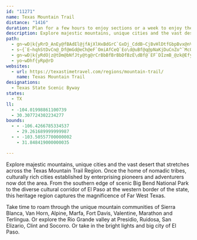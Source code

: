 ```yaml
---
id: "11271"
name: Texas Mountain Trail
distance: "1416"
duration: Plan for a few hours to enjoy sections or a week to enjoy the region.
description: Explore majestic mountains, unique cities and the vast desert that stretches across the Texas Mountain Trail Region. Once the home of nomadic tribes, culturally rich cities established by enterprising pioneers and adventurers now dot the area.
path:
  - gn~wD|k{yRrD_AnEy@fBAdEl@jfAjXlHxBdGrC`GxDj_CddB~CjBvHlDtfGbpBvx@nVxRrGf_FhzAzHlDjGtD`F~DvBrBhcAjhAxUrXnL`MnLnMhQfRtp@jt@nI~G`oApaAxs@zh@lXzStO`MvCtCbGnHbfBhlCbBxBrArAzDtCnZ~MtEbAnADbDSvx@}KbBKjC@lAN~DrArAt@zBpB|x@xv@jCrBhChAzv@bRhBr@xBrAht@jh@pBbBnB|BfCtDxElIlDjE`LbKn[bWvClBfIzEzNdHtnB~aApOrHdJzCxIdBvzBvXtLrB|f@bKhJxBhCdArA`AtDdE|HxHzAlAdCzAxb@lRrHlBnBVfg@vBlATrGxBvFzDhArAjC~DxOxd@lHdY`C~HnOtc@bAvBvAlBdCzBf\bXhLtJzHzFfCbBvCxA`MfExz@dVzP~DrHrAbiBdUhl@bHdq@|IhB^~JxC|DrA`BvApAlBnOx_@hBzBbA|@|BnAnXlMlE~BbQnOhAt@tBx@vAVvKd@jPrA`FR`E_@dLmE~ZuJr@KvCL|AZvAf@rA~@pBrB`A~A`@fAxAfHx@fGNzDBdHMlEXlEp@fDpBzFrB~E|B`CrBjAdJfCnAl@pB~AtD~GtBrB`DdBjDt@fBp@bYrU|BjAx@P|AJpD?zBQ`I_BxHkA`Ci@xB}@nBmArGaHbDmFdCyB`CmAjCQrBDnFx@jDv@hBt@zAbAtSdQnHdHt@hAfGzP`AlEpAlMGtFY~CCrBLvCXfBv@fCdCxF~@fE~@nIXdAX`Av@rAjGlI`C`CrEbDxBn@lBVjFLdKDtOU|EXno@|KzEfA~DrBvApAjCjCxKbMxAxArDrCth@|ZhErBzC~@tDr@nOxAfDfAvBvApAtAfC`FjC~DbDlCjBjApBr@fB^vRpApCt@`JrExDx@vDJ~PC`Mn@lk@hG~RjBbB@fDU`L_DzEc@pkAiDvBNjBh@lb@zN~DfAxb@nNjGp@|mB|M`Y~BtGZtnBAxw@K`EGrG_@nDk@lt@iNbIw@nEMvbDxEbKX|IlApFjA`_Bzd@vQ~E~Er@zFd@|IX~FfA`ErBlR`OtHdHfSjUlClBvAl@zBp@zAXlAJlBDrBIzGaArYoFxJ_B|@CeBkNCeBr@sC~AsAdAe@jASzJxBdOhAxT?f@Sj@g@\s@ReACwaAHiFv@eBr@aAnAq@r@Qj@G~JErEFpIEzBo@hByAlAkCT{@NqB@w`@|NJf@GxA_AbAkA~I}NtBsDn@_B`CoLR}ALsBC{CeAaOCsC\{FpBiPhBaJzBsInC}IVcB~AsRxBa]j@oCtCmGfByCn@aBZqAjBgOhEua@\wBd@uA~@}At@u@tQmOdGsH~FiIvG_IdLoJfB_AlDaAtFk@|BGhBc@b@YdF}JnBsE`@kB`@{E^kBpFeOfAoBpBaCbAoBXoAZaCj@iH?_FIeDe@sDCiB^oAx@{Ap@yBl@uS?iBIcAWgAs@eBgIqP_D_HWy@KqABmAPeAjA{C~BaFdCuEh@q@lQyI`BiAXc@`@s@z@eEXm@~GcItBaE`@kA`@yBZgCn@mIp@mCtAgBtN{Op@kAlDgJb@s@nAy@zAg@xAKlD_AdEsD|ImHrCeEr@uA~GaTXmALeA?aFrAaE^oG^qAp@k@dGgAvCmArCk@|EaCpLyGzAsBjCgHPm@Fq@?qAsC_OkAeHQkAGuCFmDb@yErE_b@`A_GpAaDpR_`@x@uArAwAbOuMb@_AL{AKy@qEyPEcCFw@^mAv@cAr@i@zCk@nBDhIdA`EfAn@ZrBrBrElFfOjKl@R`AJbAS|EqCjBk@`Jm@hMsBjA_@x_@aHpDaAnc@}HpAo@jV}TzA}BfCcFlBwFfDeLd@_AhA_BlLgHpKuFbOyKxD{BnFuAhEU`^k@bDS`Ey@xAm@~BwAdG{EvBwBnBuCdF}Mt@yAdBmBxA}@rAg@pAY~CKz[fEpCFfBEpEm@nPoEhBcAfBuAdAsAhAsBhAyCt@mArCkClAg@jA]fIm@r@St@SpAq@dAeAxHcKhKaMdQc\rCiErDeEzd@_g@vC{DdAsBvX_o@lAkFnGwd@pDaLtBsEfHqMlAkChE}LvIcZlMsa@nAyEbAgG~AgLlAaF`@eAtAgCzHuMbB_FlGuO~AsCvKuN|EyFxAaCd@_AtA_G\}@`CwEzAgEzCgFt@_AbAy@vRcIdAq@bAaAxAwB~@yBn@aCtBeGzAyBdMuJnAk@jNoDlBMzF`@fBMhAWhAk@v@o@xCyDzBkDh@sA`CmJPmBx@wRX_Cl@{@bLuItDcDb@aAZgAd@yFRkArBoExDeDdBmCNq@fCaEl@q@xAo@x@sAhAkAvDaHbA_AZs@|@yEL_A?gBLs@nCsJx@yAjBsB^y@t@oH`AqDBuF`C_GnA{AdBqA~A[pJ}@`Ae@lAmBd@gAn@yCBsELe@Ra@lAyA|@sCLmBDyCPmAvCqHhA_Nb@cDh@_Bf@{@b@wAnB}Hr@yGHoDK_BuAaI?cA\iDvj@mpCdHiUHgC]mC{Gw]FiAX{AdCgHjBsBzMwLhMyNh@{@x@eC~BoQf@uERgLlAeED_@Es@s@kAmFuD{IyJgC_D_@u@K}@?}@f@kG\eCN{CI_BaCyFOo@C_CHs@b@iAtP_S~ByA|Ag@zN_C|Bw@xAaAhH{K`As@tAe@~A]bCSt@Y~@m@h@}@^oAb@gKj@mB~BwC`TsUbAqApAmCn@mD|CcYTgA`@y@t@}@d@UbAYxD_@dAc@nCuBzByBr@wAlAgGHu@Ik@qB{JCwAf@iCzAkETa@lBmB^yALsC?m@]qAe@y@c@gA]_CF_AXk@jAeAPo@F_JJkBZmA`@s@`@_@lEgBb@y@l@uENiF?{B[_G_CaGy@cDGoAKaWKqB[{BkBsGQkBPgCfCsLj@{@nPuNbBeBr@yAxEoNh@eAz@u@bAi@fHu@xAYv@o@Tc@RqAG_AsDe`@S{D@k`@P}BNu@`@}@v@y@dWqRvAuAdJsL|@mBC_Ba@gAgViWyAgBUo@AoBf@gE?yAyA_GAkAlA}IfAaNJuIAgNLoTGgB_@gE}CoOw@eFD_C|@oDR}AM{Aw@{EgDuOaB{D_JaL{@k@wBs@u]yEo@YuAcAmAoBWw@Oy@iDs\OgCJy@x@qBnAaAv@YlAOfg@pEzB@`Gg@pMzAjG?dGa@~@[j@W`BkBzDwKdBeGdA_GJuBDoEPeBn@kBhBsBdKuJpCqBhBs@pF{@nBq@vCgBdA_AVe@\uALeAAeEFaAtC_Jn@mDxAiQNuIeAsOSaB_@qAcDkHwEeHu@{As@wBkCcKMsBHmBfAsIhDkHrA{BdFuExAcBpE{BtAShD?hJqApL{CrBqBjAmGd@aAlC_DnBaDx@kDF{COyAkCiOeFmTmDkJe@iCKmFm@{Do@uCi@{G_@_JuAyJE{ATaCr@iB`CwCpSmUhA_C`@yBHuCc@wNi@qFoAaFwDiHyJ_P_CgEu\ij@sJmPaBgDm@sCQaD?_BL{DZkEAsEY{A_@kAck@cbAcKyQ{@kBm@mCaDk[?qBHoAVwAf@yAjBeChJ{H`EmEv@uAf@wA^{ARyBCyEkCgj@u@mGsIyd@yB{GoIiPuEgKq^_|@_DsDsJcH_D{DsGuLyIiM}NoRmEyE}BgBoFaDol@o_@{A_BgAaB{AgDw]s`AgBkDcDyEyA_D}DoNo@}Fj@gVdAqVlBam@jAqWr@eC`HoP`LkYbIwVpBgIRqCLcEiBk`@OqAo@uBm@eA}AmB_T{MiFqD{BgBmB{CeAcCsKqYcBcGa@eCk@{J_@qXo@gL{@{HuIom@a@yE{Ao[YgC_Leb@OmDBiCR}AbFwT^kDBiE[sDsDuVOoB\mUK_Bu@cEcDuKOyBVsCt@wBfLiO`AeCx@oFEaCuAgIgAkDuPc\eEeKWiDLoD_F}@uYwGuEq@qb@aE_Cs@oL}E_D{@qNqB}Da@uUmDsFW}EBmCY}oAe^uHwD_ZcPmA[s`AyOwDAuU~AmFF{Cm@kXsGiEyBkk@y`@wBwAiCaA}BW}YgBqPm@mB?kGf@qRdCsBJmBQwJmC}Ie@mRa@wBD_M~@iGTmCUkC}@{ImE{JkEaCSoAHoEr@qBf@iKxAsBd@_FtBg[zWqFlDsGdCoWhIiJx@eUrCiA^aQ~IqAXoCRmEl@}Dv@eAf@aTvM{BjBcCrCaCrF}C|K{CdH_BxBaCfC}CxBkBl@yBXqd@vD}k@tFaCd@uDrA{PnL_CdAaCl@{\xDwHfAyHr@cf@`Gsk@jGqCd@mI~@y\`Fiv@fKyDl@}_@xEygAlJeH|@m\vGeBFeF?qEKcCVeD~@oDxBeIfEaAXwnAv]aKzCsVxGeMrDow@pT{ARmBJqDMoV}CmD[gDFaDv@ij@dV}H~C}P`IqlB`z@yHpCwMpCiwAvWuk@`Lcq@zLum@tL_ZrFkCXmG@qxAgIgFo@aE_Ak^_K}B}AeCyCeEkHkKePaCiCwFaEc^}U_GgCagAw]s|A_g@yDu@oCCeEj@uc@nO}XnJmIjCug@fQuE|B{y@`m@_FhC{DxAaIfB}WhF{BNoBEyB_@}JwDq^iOwMgF}Bm@sDe@aEFeO?}yAt@seBzA_gCdAis@j@kaBt@gVPwRXkEl@{l@`QqInBcFp@cEPqPCkc@Ve|AJwcFt@wa@AwDS_BYoDiAobA_^sd@wOuEqA{SsEkM{B_Qe@qe@m@ik@`@uIVaFn@ks@|VwDbA}Ef@iH?iKeByGmCkMiGuHyCeCg@oFo@{CSk\gAgC?{BP{EtAoG~C_Cz@uDv@oDPeAE}x@aLgIs@cB@mBXeF~BgStLwHjJwCfCi_@dQwGjDsCzCiFrIgCfB}Cx@me@JgC^aAXkBpAWd@gQhe@aBfCo@v@uCdCgAl@}Cx@oAJiIeA}BQyABm`AnGqv@lDqBVu@XqEdCiA`@q@FiEBqFW_AQeCoAsKsHyWuJkBy@oEmCaH{F}HeH}[__@oBaBeCwAaC{@wPmEwp@aOsIyA}H_@}GDsTrDmBf@yCjAcUhNeCx@kNE_CL_K|CmBt@_Df@qY~ByIj@oA?uBWcCs@eKuFuAeAePwNs@y@uAy@}@SsBOiADaC\}Cx@cCtAiErD{GrIeAr@uAVcHSuBFiAXeO`IkCp@wWRgBSeA]iUcQqCeBmAg@iAYkDg@gPiBiHi@yB@kTpAaDIoUsCqCa@kAYyDwA_DyA_f@eWuCsAaI{CeRmGy`@mLsBw@mQ}IqGqC{Aa@mBYwa@eC_Py@{FG_BLkCj@k_@nJqBXaA@wBOaN_B{CcAmKiF}EsAcBYeN?{BT_Bv@gAfA_CpEW`Aw@|AiFhG{DxHaAlCuArBoDtD{AxBo@rBuBnWk@lC}LpWy@pAcAx@{A`AaBb@yf@`HaIt@oq@LaCCkKcBiDG_CdAaAx@wD|EiPnVwElLo@dAkAdAyBbAoFpAuD^oGD{DT{NjDeBvA_ArAsArCoCnIs@x@}BxAo@LiH^qAAs@O}Au@eDsDaAScBXaBj@mBfAU`@Oh@mAnMKtDX`EHdCC`B_@pBuLj\e]li@gKhRw@~Ce@tJ]`Bo@lAu@dA{@v@yB~@cRtHmEjAuWtCeCf@{h@rSsBxA}@z@eJlQqAlBsL|OuExFwAxA_GfEeBxAkClCuJfMgBlE}@`DeAjCs@lAmAxA{UbMmFvB}XrF}UbESXu@dESZsHrA{K|CtBzKdD`OlBjKgDjAuYrI{b@hT_D`@yb@dAyB\sCz@}y@rb@ed@`Ved@dUc]tQuqAfq@qw@fb@i}EhgCcc@~TuB~@qPrJoD`CaDxCoF`Ggo@~z@sK~M}^lf@yE~FcC`CiAdAsC`BcFjBoNxDcMzDkLrCuBRuFD{BEee@gEeA@uDbAo@d@w@x@id@xs@s]lt@cWx_@cH`J_HxKeH`Kc@z@w@rCaAjEa@l@_AnAiA|@oO`FaClAuCvBmDnGaArCy@jDsCp^KfDfAti@TxFb@zCn@vCfAlCt@~A~AnBfAfAfOrKpFnFpBxCrBvDv@rBjAhEpDlSlCnQDfDgDbt@c@hVAhHVfMTfEvCvRPbCA~CSfC]rBg@lBiAzBoBdCcQlMgZ`Oy@RwBFcL_BeADaCp@gAl@eAdAgAxAqHhPoY|l@wArB_AdA{ApAcB`Akz@r`@cFnCudAzf@eQzMoL|JoPfM}MfL}HlJ{B`Du^pu@g@p@s@^kDMiAc@eE{EsEkEyZu[mDmDmAo@}NgAo\aAqBHkBb@i@XiAdAe@x@cAtDuAlGSlBMjBGnDJfFl@bEt@nCj@rAl@bAp@f@|DlAv@l@d@|@ZrABx@Cr@m@xDO`IhAfQf@rOpBxTbDvNnDzR~A|Gj@|ArCfEn@~ApChVb@bFEpAc@lBkAxCg@jCOtB@tDv@h\IzBe@vC_@tA[j@_C~AuDpAiAl@qAfBe@pAGdANvB|AbGFt@ApBi@lAaB`BqAPqA?oHgAcACgAN_Ah@k@p@g@z@YjBN`DpEhPdAnA~BzA~@dBf@dBArC]lBcEtH]zB{FrV{ChLgD|K_DbWC~AhBtPl@hIpCvYVjAtA`DfD`G`@nABfAIdg@KpIOvBSz@kAxDuB~I}AvEeF`SyIv[oBhM}AfIgMb]{@~AsCtDge@xa@cA\cLfB}VzGqMdEwGtEo_@|YyDfCe@RoBPcBSsMyEkBa@aCEkH^gDr@_SzFaAj@_@`@yCjE[ToA^cBAy@_@uGmH_A_@s@Ei@Dw@XsB`CUPu@Po@?oBy@{@KkA\m@n@eAfCm@~@o@d@{@LmIBcBZoCvBy@fA_AzGg@rAk@x@_BjAsCp@}ClBiAzAaAlCq@~@q@n@}Al@yDXi@P}@bAuBjEK~@JxAlC`HL~@wAtF{@zO]x@k@l@wGjAkC@e@PsDfCeAJi@Mc@k@Uk@wDiMy@mEgB}L[e@k@Sq@FuDrDgGxC{@LcAMs@c@m@y@aAaEc@gAy@w@aDu@{@c@q@u@aFuJa@k@iAy@{AWeBRqAv@iG`H}Yj^cNbYkRra@c@jBQfB?lBd@fDXfAn@vA|PtPbFxFpCtD`BrCzBrFt@fC|@rDtB~KXbAhArBtBpBnKlGnF`E~G~HvKtMj@z@n@~A\lBN~JRfBd@jAh@l@lEfDjAlAz@`Bb@jAbCnPd@jEIrBq@fDs@fCg@bAsAfAyA^mE?_G^qAKiEmCaA]_AEgMbAqAKwNqCsDg@eEW_FHaBKwAWqAi@uByAaAyA}@kCs@uAy@y@gKwDkLoHeA_@sAK_BXsAx@q@fAOp@SdBBp@Z`BnAfDdCfERv@PrA^tMWbGu@bEsAbEqGnPm@~BIjAG~B~@rUXbBlBbGZlDG`GUdDkA`Hy@dBaAdAsF`D{Bj@gGXiB_@iBsAwCgDiA_Dm@_@W?q@RYp@AfCJrFGx@Uh@w@v@m@LmAGg@YcBsBqAmAiAWiBLiBn@g@Xy@lAa@xAAz@FdBbDrNjCl[XjBpCpLjAdEh@vAvEtHVdBKrAOf@iApAwBl@{@DeDKwGmAqBL}@VgXvL{@p@m@t@c@lB_Fdk@iAtFiAlD_B|DsIbSgGtMeA`B{ArAsBjAyUbKkJvDg^nOoB^aBLkBEeBS_Z{HaEe@cDE{CFsBP_Dd@g~@dTwWrFeD^aR~@g@Lq@b@g@n@m@nAqFhO_BfDuAzBcCbCwkCngBeGjCeEx@{F^}D?{Fq@oy@kOqImCc}@i`@eFsB_F_B{sC}n@mG}@iDRaATuNfFqAXwALcB@iBGmLaCiIkAqA?cDVeCl@}JbG}At@{Bb@_DPgEMsAJ}Cl@oLzEiARaE\kI@sFS{x@}IyHWeEVkFtAgFxByCf@sDDmAOcYeJ{BaA_C_BuW{WiCcBsAk@yCk@eBGmq@d@a]HcMVo_A~Fo]r@oHr@gGjAgk@jOaLpDegBvw@yBr@yEz@eDVuNMaVm@eA@oBXeBf@uAp@sCjC}@xAaA~Bk@fCYrBu@`O_@tDi@dCoAnCcBdCu[j[_H~EuN`HsmA~f@unEriBaBl@gFzB}GpDkFfDmh@|^qFnDaCfAoGbBuEd@q^nAuLVcxAtEuCDqFYuLyAyB?oBRqA\yB~@{B`BmNtOwBfBwGvDkDxAkBnQG|CJvIJnEhDjv@dAt]vAzm@hDxfBd@hLdF`z@NtELp@pBf^b@xF\xHHfGE`HKl@C~D[`Gu@zGyJtw@}@|IYdHKtJrBfiANdH?`IKtHSjEsNxhCcVf{FeFriAy@vVmE~cAa@lNFpLjC|`A|AbV~d@vsGvYt}DpApSp@nNxDdmAfBxd@hQ|eFfFtuA~@vYjAjWxFd~A\xF`At]t@nNlEztAbZ|gIfQhdF\nFhAh]tAd]~Blu@|@hQdA~ZF|ZWvPaC|e@_ApOM\gAlWmC~f@SlJ?rCZfOdQ|vEpAtYdAhJ|@xE`EbPjJj]`ArFhAtJDzMEdAD`BaOv@ZbJ}fAdGeE?iFe@kEu@ag@kLqaB__@u~@eT_cC_j@orAqZuImAkkBgRoESkBFmATqA\sAn@oAt@gAdAmBdCyAnDaW`v@klAdiCcCtEoCrD}CpCiCfBgElBmWrIkLtCa~@`Riv@`PeNfCoBJ_G?{X_CmESuHOsoAs@q[[iEQyRaBkCQ{CDcCVeDr@ak@|SsJxCsFxB}A`@cDd@qFWwDo@g~D_pA}b@qNcKkC}_HotAeJsBi[aGyo@{MwOmCiH_AsPy@qFKkLJ}DTiRp@sTj@iKd@mHx@iGnAsJ~CuFlCsCjB}^pXypAn_AeWjQmDfB}IdDcJrB_Gp@oa@zBozAbJgdBlJ}h@bD}M`@{CE}HkAebBod@eE_AmFYmYRew@X{q@zDuuD`SuCFk|Jfi@ox@~DkkCtNkq@zDcg@lEioCpXqOpAinAbMmW~BsFAwEk@uCs@_pAc`@qDo@gCQuE?{BJe`ChXsf@bGkHf@qJBiG_@eLyAcKkBos@oL_eCaQsg@aDklBqMshAgH_cBiXiE_AaFkBe@[m@^Sx@rPzd@pMj_@|Zn{@fMj^lEtKlD`IhEfIjFvIvaBnjCfFtJ`BhEz@dDn@~D^`DP~D^rsBXnKfJxnAtg@~pEfXftFlLbeChVd~EjBb]b@fMnLbcCzShcEnArXHpDCnEYxFu@hIq\rvBqQxkAm@tFUxEDvbBPfk@TpgDNbq@p@vyGA|L[`Ia`@f{DwOjaByh@xkFyDn^mAnNaKbcAodApoKaXvmCuF|l@cLvhAaGvo@cRpjBeL~lAuPj`B{KfkAml@z`GmS`vBwGto@aJ`bAel@~cG{BvVmb@xjEg@pCuqAhyEm\jmAmNff@mEhQcJr`@}BtKkDtXmI|u@UdF\vNdGlnA`HfvANvGCn^RrCVtB~@jDhBfEtWpf@zF|JvGlMnA~CbAhDjZnbBjKlb@hJ~b@`Khh@b@vF?xB]hPoAff@?~HjB~|@FnNB`t@GxYF|OBrvAe@hQ}Ffl@kChNam@djBgGhSgNra@cEnReFvWGdAB~Cl@rCxBbEvEdFpBrDd@~A`@bEDjOPfDb@lBl@fBz@jBxA~AxChBdFdBxV~GxEnBrCdCjCrD`AjEd@zEoBj{@WlG[lDq@dDgBlE}HhNgJbZs@bFOpEd@nRG|FWhCo@tCaIzUsApE_AxEcD`WwFda@WzD?rEr@pYh@fEz@pD`AlCvDlIbNx[`AlC`@xA`@xBp@tHA\pA`_@dGbvAhObcDp@fSt@nJjFdh@jD`_@|NdvAtIf{@bB`Vb@nJvAnTbE~j@vBr^hD`g@pBvWdBdYtGb`AzAhVlHdfAzB|]dFdo@|f@`oHn@`MfEnl@jElq@tLleBP~DvOp{B`BpXfBbWf@jF`AzP~Kp_BvAvVpCx`@\zGff@xgHj@tDv@lCv@dBdFtIvCxFxBlFrDbOf@xDj@`AtC|C|DnD~CjB`gAt`@
  - s~{`E~hqhStDvCn@_Df@mGd@eCh@eF`OmiAfCeQ`Eo\d@uBf@q@pNaKjDuCnZo^`McQlq@}}@t`AipAho@k{@rF_H~CsCnCsBh_Aaj@jj@q^z}@sf@xAy@pAgAtA_BnB_E|O_j@vQol@fDaHrBsCnAmAjrAshA~LaJ~L{Jxb@q^xIyGvnAycAvmBq~AvO{MdOoLfRsOdT}Ot_Aaw@dcAky@fPiNl{ByiBh[uWtMgKnmF_lE|RkQhZiV~g@qb@~EmE|k@uj@|KmJrg@kf@zAaB~k@{t@~NoO`GoHjk@ov@lj@ot@vF{GxiAq|Aro@qz@lMgRhJaMvVk_@hl@w}@rP}WzwAqzBbDsFb[{s@vGoRvCsHfq@q}AjEkKlTao@lIgWz@yFHgANwLLmCRkB`AsE~@kC~Rae@vDoGjKePjCuFzXwx@p@qCdCeOf@wBv@aCxVeh@bk@gdAfBsDb@aBZkBpCka@RsB~@oDjB_E|@mArAqApCkBxDoAnPwE`CaBhDsFzHoNnBgEdZ{h@jDwE|i@gf@fKoI~_@w\~pCkcCtIaIjH{InKoOhtE{tIrSk_@pd@s{@hQ}ZlMcSp_Aw|AnEwD`o@{e@f[iVhc@y[lLuOdIsL`BaDR_AjBeC`KaOnt@gdApw@eiAhNqS~]mg@`BsB`MaRpM{QlgCasDrB{DhAwCdAoDlAiHtb@skGpBy[?{EWeGi@eEo@iDeEoQSmA}|@g_EmBaHsBsE_CmDuH_KoVa[aDmFmBsDgCqG}AiFiAsEwXavAu@uFSyC?gJh@ef@`AquAZoTzFshBpB}[`Iqr@`@_IMaI}@{HgCeJ_GcM}KkUeHeNeKyTmM}Wij@miAmLaWeDcHuCsFwDuIgL{U_BuEy@wDS{CCsEVoDp@kEt@yClXmbAjB_FnC_FhB{B|q@cy@`MsNbDiF|DiKvFiWbRw~@xDoQvOcx@xJaq@|u@eoFtEuTfC}IvCkJ`EiPrKs^`BmK`AuLlC_XbA_JbC{Pl@mFdFqq@x@_JlBcMjmDulQpzD{vRhFiXfBwJth@}iDnx@ifFb]gyBbDoRbFeS||BydIzTuv@dGwTvEyUpBeO|@}Kx@{PJiJK{VHcGZcFz@mGl@cChBwFpCaGxBaDlI{JrBmCjCkFtAmDj@uB`B_KlDkn@^sEr@mF|AgI~Oav@xVaoAjFwY|CwOrC_KbS{g@~BsGn@mCl@sEr@sHhHm~@f@_HNuE?_IeAggBd@aNlDe]v@_OBco@Kme@wB_n@DwFIaIFkBk@{Op`AgFxIs@vFq@|iCe]`hAiOtM{Anj@qHdgAaOjw@}Jz~AkTjcAmMrI]rUb@fH@jFSxGg@vJ}B~DmA`MsEbTkJp`Aea@`H_Dzy@i]lEaB`gA_e@`\uMdZsMjx@q\dv@g\~y@c]d`FutBjlA{f@jB_ArkA_g@xDyBxEgDd~AgmAfNyKvEcEzFgGnGyHvnKo{NrcMo|Pzs@wbAl\mc@jtAkkBtEsFfDeDv\a[hGyHdk@}v@hAkBlAuCrCoKhCyGpA}BzHqKrjFaiHlCaE`e@un@nuBstC`lAkaB|dBc~B`hA{{A`yCu`Ejt@mcAbO}QjJaMxI_Kba@ic@zDeG~Xaf@xEyH|iBeeCf|@{lAn]cd@~s@kbAbCsD~CqF`IgQdDiIjEkNth@meB~lAg`Exh@mbB`\yhAjkAgzDbj@{kBdiAcnEpF}TxE{Pd]gsA`Tqz@bAcF\sDP_E?kCIoCgAmNcB{PiC_[wCuQoDcRcFwZ`DmApD_A
  - gn~wD|k{yRdO|z@tDm@bNfJty@tg@rCrBbBfBrBbDfBzE\dBf@`EF`DIzmB_@zk@EfyA~Ate@ZbCnCdO^hEVbk@RfCh@|ChBnFtWdc@`LfQfCfDtFtF~[bXpB~BfCtFrFbP`mAjtDbBxFbDhR|AfEp@fArBxBnThOfDlDtuArkBt]|e@zDzFtA~CvyAnwD~DhL`@p@\f@lOrNvCzBpNfIvHhIz@p@dHzC|V`TpGdFjB|@j@N`CRhA?zK_B`BKjCDnBXtDvAzCfCrArBf@dAx@`Cj@nEhEdb@`AjK`@nI@fJaClnAKzE@`E~@rKvE~d@rDx`@j@nDfAdE~JvUr@fCnAjIlB|QrErd@xFfo@\xBf@`Ch@xAhBrD`QnXrf@nu@z@fBXdAZzC?fDaAh~@rCv]`@zGpAx\?fCW~PNtAl@vCjEjKxDxNvDzLnBzCjFrKdJrTjDxMbBxEvB`EtBdDhJjJ`NfOjGzJzZjh@\r@bAfEzMtl@tBlKjA~CdKvObGlHbLtLfJdG~A`B`_@dj@x@tDB~AuAxSA|A`@tBdAhB|@n@tJlCbGdDlD`C|ErFpA|@t@RbADpZO|D^r^`ObD~@fK~@tAv@`BxBbMhTjf@zj@hlBx|A`QzNzl@le@jLzJhE~CjKxIlAx@^Jdi@vChVbAzBd@pSvL~BjCnQbV`ExEpIbFjBr@xH^vIBh@L`@v@A|E`ArBb@d@rBbAlGlBx@l@x@rAl@XvC`CVd@h@j@jC`B|C_@|B\PKjAqBTORDxBxAT@`Ak@fCsF\Cb@Xx@hC~BdDRl@RVP?tBiAv@cC?y@Pe@PFTj@TJ|@JtDt@lAA|@i@lAiAjAo@rAgBtGk@`DtAbAx@n@nBU~@G~@V`An@\tATb@TPXNtAbB~Af@jAtDYrCZdDxExCxAnC~@bClAxBr@hAj@dFzF`@v@pA`Ih@fB~BbQ|BfNrDzOdAlDn@xGjBbITrC@~B`@lEb@rBp@rBfCtExA|Af@XbCd@nBe@hAk@dDeA|ESxBe@h@a@rBe@X@dBp@\Vh@fCl@~@tBtGxAfBhBrAxAX|CHv@d@zAzAzA^dErC~BdAtDtEtCfCb@|ADlAt@~CBrALt@lAvCdA~@dDr@~AIj@^f@d@hAdBb@dBh@xCb@n@tCn@fA`A`@r@Nd@?tAj@bCQrCPtCIdABfAvAfFHv@BrBOfCNf@vDxBx@r@zA|BzDjApBz@`BdAn@x@zAxCjA`ErBlF`@XnCv@d@T\r@V~@?r@WlG[rCPjGy@nHC~@VdEKl@qBnGW~BeClJOxAxDnQZx@hA`BzCxD|IlKhErBp@bHXj@dBzAJjDn@tEp@hBx@lDVtLGzAUj@YV}Cr@_@EgAm@O?}AfASt@[j@oA^g@|@gD`Bg@?s@WaAG]RgApAa@rAY~AUTeC|@g@r@_@~AIfFk@fDi@t@sCnBoGtGiArDsDtIq@fA_DfDs@hAk@nCS|C^jH?z@SzAg@dAq@l@eIlEk@l@e@fACbBNlDlAzIjB`JdA~C~BzEt@xBx@zG^|AbDpJFjAU~AuBrD_@rAClElAlElAnCl@jDNlBN~G\fE\`ML`Ar@dB~@`A|@l@t@\`@^~@zHe@jEkDbJs@dCw@rBOdBBfBSfEDxAMxAaAnB_DjDwEdG{DbEoAjDWnAQ|C@`KSpMh@pClB`GD~@e@rDsAlDmBlDS~@e@xDa@zNnBnO`AzKfGl_@|ApE`IxO~DpJd@xAt@`D?zGmAlJCf@J`LRlAt@pBjBxC^rA^nCjBdGp@xEb@`I\rBZl@~BzC`JxIHd@`@`DCj@[dAK`CVzKNjAd@rArClGZtA\jFLpH^~Cz@pD|@xB|JnQ`CbFr@pBTzAh@nK~@~ClAdCJfAs@xECxEaDnM?zA|AdGx@~ApAlArE`DxDjF
  - yo~wDhf{yRp@rD
websites:
  - url: https://texastimetravel.com/regions/mountain-trail/
    name: Texas Mountain Trail
designations:
  - Texas State Scenic Byway
states:
  - TX
ll:
  - -104.01998861100739
  - 30.307724302234277
bounds:
  - - -106.4266785334537
    - 29.261689999999987
  - - -103.50557700000002
    - 31.848419000000035

---
```


Explore majestic mountains, unique cities and the vast desert that stretches across the Texas Mountain Trail Region. Once the home of nomadic tribes, culturally rich cities established by enterprising pioneers and adventurers now dot the area. From the southern edge of scenic Big Bend National Park to the diverse cultural corridor of El Paso at the western border of the state, this heritage region captures the magnificence of Far West Texas.

Take time to roam through the unique mountain communities of Sierra Blanca, Van Horn, Alpine, Marfa, Fort Davis, Valentine, Marathon and Terlingua. Or explore the Rio Grande valley at Presidio, Ruidosa, San Elizario, Clint and Socorro. Or take in the bright lights and big city of El Paso.
